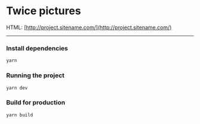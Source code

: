 # Twice pictures

HTML: [http://project.sitename.com/](http://project.sitename.com/)

---
### Install dependencies
```
yarn
```
### Running the project
```
yarn dev
```
### Build for production
```
yarn build
```